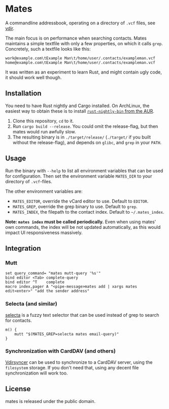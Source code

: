 # Mates

A commandline addressbook, operating on a directory of ``.vcf`` files, see
[vdir](http://vdirsyncer.readthedocs.org/en/stable/vdir.html).

The main focus is on performance when searching contacts. Mates maintains a
simple textfile with only a few properties, on which it calls `grep`.
Concretely, such a textfile looks like this:

    work@example.com\tExample Man\t/home/user/.contacts/exampleman.vcf
    home@example.com\tExample Man\t/home/user/.contacts/exampleman.vcf

It was written as an experiment to learn Rust, and might contain ugly code, it
should work well though.

## Installation

You need to have Rust nightly and Cargo installed. On ArchLinux, the easiest
way to obtain these is to install [`rust-nightly-bin` from the
AUR](https://aur.archlinux.org/packages/rust-nightly-bin/).

1. Clone this repository, `cd` to it.
2. Run `cargo build --release`. You could omit the release-flag, but then mates
   would run awfully slow.
3. The resulting binary is in `./target/release/` (`./target/` if you built
   without the release-flag), and depends on `glibc`, and `grep` in your
   `PATH`.


## Usage

Run the binary with ``--help`` to list all environment variables that can be
used for configuration. Then set the environment variable ``MATES_DIR`` to your
directory of ``.vcf``-files.

The other environment variables are:

- ``MATES_EDITOR``, override the vCard editor to use. Default to ``EDITOR``.
- ``MATES_GREP``, override the grep binary to use. Default to ``grep``.
- ``MATES_INDEX``, the filepath to the contact index. Default to ``~/.mates_index``.

**Note: ``mates index`` must be called periodically.** Even when using mates'
own commands, the index will be not updated automatically, as this would impact
UI responsiveness massively.


## Integration

### Mutt

    set query_command= "mates mutt-query '%s'"
    bind editor <Tab> complete-query
    bind editor ^T    complete
    macro index,pager A "<pipe-message>mates add | xargs mates edit<enter>" "add the sender address"

### Selecta (and similar)

[selecta](https://github.com/garybernhardt/selecta) is a fuzzy text selector
that can be used instead of grep to search for contacts.

    m() {
        mutt "$(MATES_GREP=selecta mates email-query)"
    }

### Synchronization with CardDAV (and others)

[Vdirsyncer](http://vdirsyncer.readthedocs.org/) can be used to synchronize to
a CardDAV server, using the `filesystem` storage. If you don't need that, using
any decent file synchronization will work too.

## License

mates is released under the public domain.
